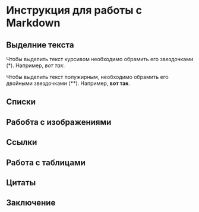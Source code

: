 # Инструкция для работы с Markdown

## Выделние текста

Чтобы выделить текст курсивом необходимо обрамить его звездочками (*). Например, *вот так*.

Чтобы выделить текст полужирным, необходимо обрамить его двойными звездочками (**). Например, **вот так**.

## Списки

## Рабобта с изображениями

## Ссылки

## Работа с таблицами

## Цитаты

## Заключение